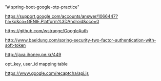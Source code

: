 "# spring-boot-google-otp-practice" 


https://support.google.com/accounts/answer/1066447?hl=ko&co=GENIE.Platform%3DAndroid&oco=0


https://github.com/wstrange/GoogleAuth


http://www.baeldung.com/spring-security-two-factor-authentication-with-soft-token


http://java.ihoney.pe.kr/449


opt_key, user_id mapping table


https://www.google.com/recaptcha/api.js




